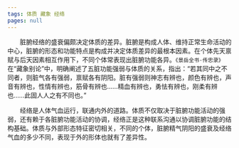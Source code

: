 ```yaml
---
tags: 体质 藏象 经络
pages: null
---
```

&emsp;&emsp;脏腑经络的盛衰偏颇决定体质的差异。脏腑是构成人体、维持正常生命活动的中心，脏腑的形态和功能特点是构成并决定体质差异的最根本因素。在个体先天禀赋与后天因素相互作用下，不同个体常表现出脏腑功能各异。`《景岳全书·传忠录》`在“藏象别论”中，明确阐述了五脏功能强弱与体质的关系，指出：“若其同中之不同者，则脏气各有强弱，禀赋各有阴阳。脏有强弱则神志有辨也，颜色有辨也，声音有辨也，性情有辨也，筋骨有辨也……精血有辨也，勇怯有辨也，刚柔有辨也……此固人人之有不同也。”

&emsp;&emsp;经络是人体气血运行，联通内外的道路。体质不仅取决于脏腑功能活动的强弱，还有赖于各脏腑功能活动的协调，经络正是这种联系沟通以协调脏腑功能的结构基础。体质与外部形态特征密切相关，不同的个体，脏腑精气阴阳的盛衰及经络气血的多少不同，表现于外的形体也就有了差异性。